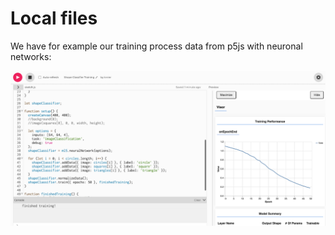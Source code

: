 # Local files

We have for example our training process data from p5js with neuronal networks:

![training in JavaScript](ml_p5js_2023-03-17.png)
